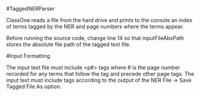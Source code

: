 #TaggedNERParser

ClassOne reads a file from the hard drive and prints to the console an index of terms tagged by the NER and page numbers where the terms appear.

Before running the source code, change line 14 so that inputFileAbsPath stores the absolute file path of the tagged text file.

#Input Formatting

The input text file must include <p#> tags where # is the page number recorded for any terms that follow the tag and precede other page tags. The input text must include tags according to the output of the NER File -> Save Tagged File As option.